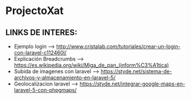 # ProjectoXat

## LINKS DE INTERES:

* Ejemplo login --> http://www.cristalab.com/tutoriales/crear-un-login-con-laravel-c112460l/
* Explicación Breadcrumbs --> https://es.wikipedia.org/wiki/Miga_de_pan_(inform%C3%A1tica)
* Subida de imagenes con laravel --> https://styde.net/sistema-de-archivos-y-almacenamiento-en-laravel-5/
* Geolocalizacion laravel --> https://styde.net/integrar-google-maps-en-laravel-5-con-phpgmaps/
